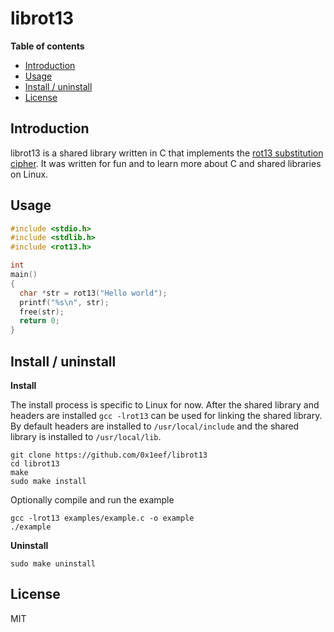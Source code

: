 # librot13

**Table of contents**

* <a href='#introduction'>Introduction</a>
* <a href='#usage'>Usage</a>
* <a href='#install'>Install / uninstall</a>
* <a href='#license'>License</a>

## <a id='introduction'>Introduction</a>

librot13 is a shared library written in C that implements the 
[rot13 substitution cipher](https://en.wikipedia.org/wiki/ROT13).
It was written for fun and to learn more about C and shared libraries
on Linux.

## <a id='usage'>Usage</a>

```C
#include <stdio.h>
#include <stdlib.h>
#include <rot13.h>

int
main() 
{
  char *str = rot13("Hello world");
  printf("%s\n", str);
  free(str);
  return 0;
}
```

## <a id='install'>Install / uninstall</a>

**Install**

The install process is specific to Linux for now. After the shared library 
and headers are installed `gcc -lrot13` can be used for linking the shared 
library. By default headers are installed to `/usr/local/include` and the 
shared library is installed to `/usr/local/lib`.

    git clone https://github.com/0x1eef/librot13
    cd librot13
    make
    sudo make install

Optionally compile and run the example 

    gcc -lrot13 examples/example.c -o example
    ./example

**Uninstall**

    sudo make uninstall

## <a id='license'>License</a>

MIT